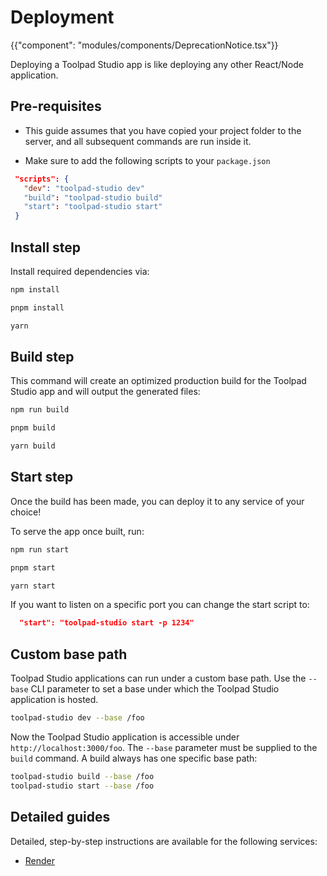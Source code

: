 # Deployment

{{"component": "modules/components/DeprecationNotice.tsx"}}

<p class="description">Deploying a Toolpad Studio app is like deploying any other React/Node application.</p>

## Pre-requisites

- This guide assumes that you have copied your project folder to the server, and all subsequent commands are run inside it.

- Make sure to add the following scripts to your `package.json`

```json
 "scripts": {
   "dev": "toolpad-studio dev"
   "build": "toolpad-studio build"
   "start": "toolpad-studio start"
 }
```

## Install step

Install required dependencies via:

<codeblock storageKey="package-manager">

```bash npm
npm install
```

```bash pnpm
pnpm install
```

```bash yarn
yarn
```

</codeblock>

## Build step

This command will create an optimized production build for the Toolpad Studio app and will output the generated files:

<codeblock storageKey="package-manager">

```bash npm
npm run build
```

```bash pnpm
pnpm build
```

```bash yarn
yarn build
```

</codeblock>

## Start step

Once the build has been made, you can deploy it to any service of your choice!

To serve the app once built, run:

<codeblock storageKey="package-manager">

```bash npm
npm run start
```

```bash pnpm
pnpm start
```

```bash yarn
yarn start
```

</codeblock>

If you want to listen on a specific port you can change the start script to:

```json
  "start": "toolpad-studio start -p 1234"
```

## Custom base path

Toolpad Studio applications can run under a custom base path. Use the `--base` CLI parameter to set a base under which the Toolpad Studio application is hosted.

```bash
toolpad-studio dev --base /foo
```

Now the Toolpad Studio application is accessible under `http://localhost:3000/foo`. The `--base` parameter must be supplied to the `build` command. A build always has one specific base path:

```bash
toolpad-studio build --base /foo
toolpad-studio start --base /foo
```

## Detailed guides

Detailed, step-by-step instructions are available for the following services:

- [Render](/toolpad/studio/how-to-guides/render-deploy/)
